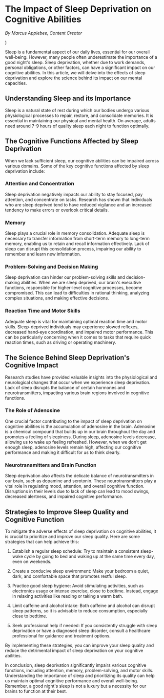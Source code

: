 # The Impact of Sleep Deprivation on Cognitive Abilities

*By Marcus Applebee, Content Creator*

)

Sleep is a fundamental aspect of our daily lives, essential for our overall well-being. However, many people often underestimate the importance of a good night's sleep. Sleep deprivation, whether due to work demands, personal obligations, or other factors, can have a significant impact on our cognitive abilities. In this article, we will delve into the effects of sleep deprivation and explore the science behind its impact on our mental capacities.

## Understanding Sleep and its Importance

Sleep is a natural state of rest during which our bodies undergo various physiological processes to repair, restore, and consolidate memories. It is essential in maintaining our physical and mental health. On average, adults need around 7-9 hours of quality sleep each night to function optimally.

## The Cognitive Functions Affected by Sleep Deprivation

When we lack sufficient sleep, our cognitive abilities can be impaired across various domains. Some of the key cognitive functions affected by sleep deprivation include:

### Attention and Concentration

Sleep deprivation negatively impacts our ability to stay focused, pay attention, and concentrate on tasks. Research has shown that individuals who are sleep deprived tend to have reduced vigilance and an increased tendency to make errors or overlook critical details.

### Memory

Sleep plays a crucial role in memory consolidation. Adequate sleep is necessary to transfer information from short-term memory to long-term memory, enabling us to retain and recall information effectively. Lack of sleep can disrupt this consolidation process, impairing our ability to remember and learn new information.

### Problem-Solving and Decision Making

Sleep deprivation can hinder our problem-solving skills and decision-making abilities. When we are sleep deprived, our brain's executive functions, responsible for higher-level cognitive processes, become compromised. This can lead to difficulties in rational thinking, analyzing complex situations, and making effective decisions.

### Reaction Time and Motor Skills

Adequate sleep is vital for maintaining optimal reaction time and motor skills. Sleep-deprived individuals may experience slowed reflexes, decreased hand-eye coordination, and impaired motor performance. This can be particularly concerning when it comes to tasks that require quick reaction times, such as driving or operating machinery.

## The Science Behind Sleep Deprivation's Cognitive Impact

Research studies have provided valuable insights into the physiological and neurological changes that occur when we experience sleep deprivation. Lack of sleep disrupts the balance of certain hormones and neurotransmitters, impacting various brain regions involved in cognitive functions.

### The Role of Adenosine

One crucial factor contributing to the impact of sleep deprivation on cognitive abilities is the accumulation of adenosine in the brain. Adenosine is a chemical compound that builds up in our brain throughout the day and promotes a feeling of sleepiness. During sleep, adenosine levels decrease, allowing us to wake up feeling refreshed. However, when we don't get enough sleep, adenosine levels remain high, affecting our cognitive performance and making it difficult for us to think clearly.

### Neurotransmitters and Brain Function

Sleep deprivation also affects the delicate balance of neurotransmitters in our brain, such as dopamine and serotonin. These neurotransmitters play a vital role in regulating mood, attention, and overall cognitive function. Disruptions in their levels due to lack of sleep can lead to mood swings, decreased alertness, and impaired cognitive performance.

## Strategies to Improve Sleep Quality and Cognitive Function

To mitigate the adverse effects of sleep deprivation on cognitive abilities, it is crucial to prioritize and improve our sleep quality. Here are some strategies that can help achieve this:

1. Establish a regular sleep schedule: Try to maintain a consistent sleep-wake cycle by going to bed and waking up at the same time every day, even on weekends.

2. Create a conducive sleep environment: Make your bedroom a quiet, dark, and comfortable space that promotes restful sleep.

3. Practice good sleep hygiene: Avoid stimulating activities, such as electronics usage or intense exercise, close to bedtime. Instead, engage in relaxing activities like reading or taking a warm bath.

4. Limit caffeine and alcohol intake: Both caffeine and alcohol can disrupt sleep patterns, so it is advisable to reduce consumption, especially close to bedtime.

5. Seek professional help if needed: If you consistently struggle with sleep deprivation or have a diagnosed sleep disorder, consult a healthcare professional for guidance and treatment options.

By implementing these strategies, you can improve your sleep quality and reduce the detrimental impact of sleep deprivation on your cognitive abilities.

In conclusion, sleep deprivation significantly impairs various cognitive functions, including attention, memory, problem-solving, and motor skills. Understanding the importance of sleep and prioritizing its quality can help us maintain optimal cognitive performance and overall well-being. Remember, a good night's sleep is not a luxury but a necessity for our brains to function at their best.